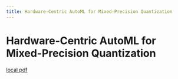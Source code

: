 ```yaml
---
title: Hardware-Centric AutoML for Mixed-Precision Quantization
---
```


# Hardware-Centric AutoML for Mixed-Precision Quantization

[local pdf](../../../pdfs/Hardware-Centric%20AutoML%20for%20Mixed-Precision%20Quantization.pdf)
